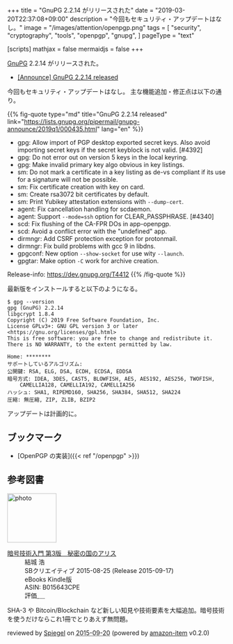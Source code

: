 +++
title = "GnuPG 2.2.14 がリリースされた"
date = "2019-03-20T22:37:08+09:00"
description = "今回もセキュリティ・アップデートはなし。"
image = "/images/attention/openpgp.png"
tags = [
  "security",
  "cryptography",
  "tools",
  "openpgp",
  "gnupg",
]
pageType = "text"

[scripts]
  mathjax = false
  mermaidjs = false
+++

[GnuPG] 2.2.14 がリリースされた。

- [[Announce] GnuPG 2.2.14 released](https://lists.gnupg.org/pipermail/gnupg-announce/2019q1/000435.html)


今回もセキュリティ・アップデートはなし。
主な機能追加・修正点は以下の通り。

{{% fig-quote type="md" title="GnuPG 2.2.14 released" link="https://lists.gnupg.org/pipermail/gnupg-announce/2019q1/000435.html" lang="en" %}}
* gpg: Allow import of PGP desktop exported secret keys.  Also avoid importing secret keys if the secret keyblock is not valid.  [#4392]
* gpg: Do not error out on version 5 keys in the local keyring.
* gpg: Make invalid primary key algo obvious in key listings.
* sm: Do not mark a certificate in a key listing as de-vs compliant if its use for a signature will not be possible.
* sm: Fix certificate creation with key on card.
* sm: Create rsa3072 bit certificates by default.
* sm: Print Yubikey attestation extensions with `--dump-cert`.
* agent: Fix cancellation handling for scdaemon.
* agent: Support `--mode=ssh` option for CLEAR_PASSPHRASE.  [#4340]
* scd: Fix flushing of the CA-FPR DOs in app-openpgp.
* scd: Avoid a conflict error with the "undefined" app.
* dirmngr: Add CSRF protection exception for protonmail.
* dirmngr: Fix build problems with gcc 9 in libdns.
* gpgconf: New option `--show-socket` for use wity `--launch`.
* gpgtar: Make option `-C` work for archive creation.

Release-info: https://dev.gnupg.org/T4412
{{% /fig-quote %}}

最新版をインストールすると以下のようになる。

```text
$ gpg --version
gpg (GnuPG) 2.2.14
libgcrypt 1.8.4
Copyright (C) 2019 Free Software Foundation, Inc.
License GPLv3+: GNU GPL version 3 or later <https://gnu.org/licenses/gpl.html>
This is free software: you are free to change and redistribute it.
There is NO WARRANTY, to the extent permitted by law.

Home: ********
サポートしているアルゴリズム:
公開鍵: RSA, ELG, DSA, ECDH, ECDSA, EDDSA
暗号方式: IDEA, 3DES, CAST5, BLOWFISH, AES, AES192, AES256, TWOFISH,
    CAMELLIA128, CAMELLIA192, CAMELLIA256
ハッシュ: SHA1, RIPEMD160, SHA256, SHA384, SHA512, SHA224
圧縮: 無圧縮, ZIP, ZLIB, BZIP2
```

アップデートは計画的に。

## ブックマーク

- [OpenPGP の実装]({{< ref "/openpgp" >}})

[GnuPG]: https://gnupg.org/ "The GNU Privacy Guard"
[Libgcrypt]: https://gnupg.org/software/libgcrypt/

## 参考図書

<div class="hreview">
  <div class="photo"><a class="item url" href="https://www.amazon.co.jp/%E6%9A%97%E5%8F%B7%E6%8A%80%E8%A1%93%E5%85%A5%E9%96%80-%E7%AC%AC3%E7%89%88-%E7%A7%98%E5%AF%86%E3%81%AE%E5%9B%BD%E3%81%AE%E3%82%A2%E3%83%AA%E3%82%B9-%E7%B5%90%E5%9F%8E-%E6%B5%A9-ebook/dp/B015643CPE?SubscriptionId=AKIAJYVUJ3DMTLAECTHA&tag=baldandersinf-22&linkCode=xm2&camp=2025&creative=165953&creativeASIN=B015643CPE"><img src="https://images-fe.ssl-images-amazon.com/images/I/51t6yHHVwEL._SL160_.jpg" width="113" alt="photo"></a></div>
  <dl class="fn">
    <dt><a href="https://www.amazon.co.jp/%E6%9A%97%E5%8F%B7%E6%8A%80%E8%A1%93%E5%85%A5%E9%96%80-%E7%AC%AC3%E7%89%88-%E7%A7%98%E5%AF%86%E3%81%AE%E5%9B%BD%E3%81%AE%E3%82%A2%E3%83%AA%E3%82%B9-%E7%B5%90%E5%9F%8E-%E6%B5%A9-ebook/dp/B015643CPE?SubscriptionId=AKIAJYVUJ3DMTLAECTHA&tag=baldandersinf-22&linkCode=xm2&camp=2025&creative=165953&creativeASIN=B015643CPE">暗号技術入門 第3版　秘密の国のアリス</a></dt>
	<dd>結城 浩</dd>
    <dd>SBクリエイティブ 2015-08-25 (Release 2015-09-17)</dd>
    <dd>eBooks Kindle版</dd>
    <dd>ASIN: B015643CPE</dd>
    <dd>評価<abbr class="rating fa-sm" title="5">&nbsp;<i class="fas fa-star"></i>&nbsp;<i class="fas fa-star"></i>&nbsp;<i class="fas fa-star"></i>&nbsp;<i class="fas fa-star"></i>&nbsp;<i class="fas fa-star"></i></abbr></dd>
  </dl>
  <p class="description">SHA-3 や Bitcoin/Blockchain など新しい知見や技術要素を大幅追加。暗号技術を使うだけならこれ1冊でとりあえず無問題。</p>
  <p class="powered-by" >reviewed by <a href='#maker' class='reviewer'>Spiegel</a> on <abbr class="dtreviewed" title="2015-09-20">2015-09-20</abbr> (powered by <a href="https://github.com/spiegel-im-spiegel/amazon-item" >amazon-item</a> v0.2.0)</p>
</div>
